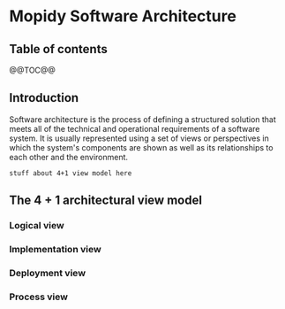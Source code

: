 # Mopidy Software Architecture

## Table of contents
@@TOC@@

## Introduction

Software architecture is the process of defining a structured solution that meets all of the technical and operational requirements of a software system.
It is usually represented using a set of views or perspectives in which the system's components are shown as well as its relationships to each other and the environment.

`stuff about 4+1 view model here`

## The 4 + 1 architectural view model

### Logical view

### Implementation view

### Deployment view

### Process view

